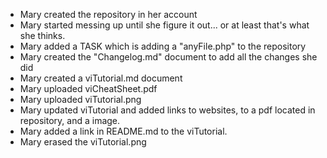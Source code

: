 - Mary created the repository in her account
- Mary started messing up until she figure it out... or at least that's what she thinks.
- Mary added a TASK which is adding a "anyFile.php" to the repository
- Mary created the "Changelog.md" document to add all the changes she did
- Mary created a viTutorial.md document
- Mary uploaded viCheatSheet.pdf 
- Mary uploaded viTutorial.png 
- Mary updated viTutorial and added links to websites, to a pdf located in repository, and a image.
- Mary added a link in README.md to the viTutorial.
- Mary erased the viTutorial.png
